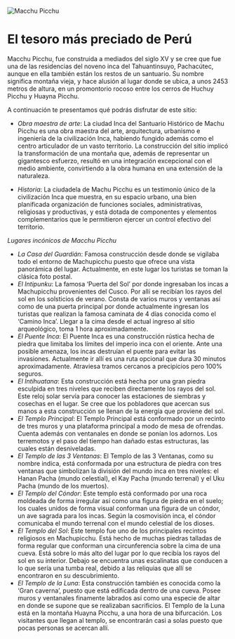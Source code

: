 ![Macchu Picchu](https://i.postimg.cc/T3Wvxjzv/majestic-mountain-grazing-stockcake.jpg)

# **El tesoro más preciado de Perú**

Macchu Picchu, fue construida a mediados del siglo XV y se cree que fue una de las residencias del noveno inca del Tahuantinsuyo, Pachacútec, aunque en ella también están los restos de un santuario. Su nombre significa montaña vieja, y hace alusión al lugar donde se ubica, a unos 2453 metros de altura, en un promontorio rocoso entre los cerros de Huchuy Picchu y Huayna Picchu.

A continuación te presentamos qué podrás disfrutar de este sitio:

- *Obra maestra de arte*: La ciudad Inca del Santuario Histórico de Machu Picchu es una obra maestra del arte, arquitectura, urbanismo e ingeniería de la civilización Inca, habiendo fungido además como el centro articulador de un vasto territorio. La construcción del sitio implicó la transformación de una montaña que, además de representar un gigantesco esfuerzo, resultó en una integración excepcional con el medio ambiente, convirtiendo a la obra humana en una extensión de la naturaleza.

- *Historia*: La ciudadela de Machu Picchu es un testimonio único de la civilización Inca que muestra, en su espacio urbano, una bien planificada organización de funciones sociales, administrativas, religiosas y productivas, y está dotada de componentes y elementos complementarios que le permitieron ejercer un control efectivo del territorio.

*Lugares incónicos de Macchu Picchu*

- *La Casa del Guardián*: Famosa construcción desde donde se vigilaba todo el entorno de Machupicchu puesto que ofrece una vista panorámica del lugar. Actualmente, en este lugar los turistas se toman la clásica foto postal.
- *El Intipunku*: La famosa ‘Puerta del Sol’ por donde ingresaban los incas a Machupicchu provenientes del Cusco. Por allí se recibían los rayos del sol en los solsticios de verano. Consta de varios muros y ventanas así como de una puerta principal por donde actualmente ingresan los turistas que realizan la famosa caminata de 4 días conocida como el ‘Camino Inca’. Llegar a la cima desde el actual ingreso al sitio arqueológico, toma 1 hora aproximadamente.
- *El Puente Inca*: El Puente Inca es una construcción rústica hecha de piedra que limitaba los límites del imperio inca con el oriente. Ante una posible amenaza, los incas destruían el puente para evitar las invasiones. Actualmente ir allí es una ruta opcional que dura 30 minutos aproximadamente. Atraviesa tramos cercanos a precipicios pero 100% seguros.
- *El Intihuatana*: Esta construcción está hecha por una gran piedra esculpida en tres niveles que reciben directamente los rayos del sol. Este reloj solar servía para conocer las estaciones de siembras y cosechas en el lugar. Se cree que los pobladores que acercan sus manos a esta construcción se llenan de la energía que proviene del sol.
- *El Templo Principal*:  El Templo Principal está conformado por un recinto de tres muros y una plataforma principal a modo de mesa de ofrendas. Cuenta además con ventanales en donde se ponían los adornos. Los terremotos y el paso del tiempo han dañado estas estructuras, las cuales están desniveladas.
- *El Templo de las 3 Ventanas*: El Templo de las 3 Ventanas, como su nombre indica, está conformada por una estructura de piedra con tres ventanas que simbolizan la división del mundo inca en tres niveles: el Hanan Pacha (mundo celestial), el Kay Pacha (mundo terrenal) y el Uku Pacha (mundo de los muertos).
- *El Templo del Cóndor*: Este templo está conformado por una roca moldeada de forma irregular así como una figura de piedra en el suelo; los cuales unidos de forma visual conforman una figura de un cóndor, un ave sagrada para los incas. Según la cosmovisión inca, el cóndor comunicaba el mundo terrenal con el mundo celestial de los dioses.
- *El Templo del Sol*:  Este templo fue uno de los principales recintos religiosos en Machupicchu. Está hecho de muchas piedras talladas de forma regular que conforman una circunferencia sobre la cima de una cueva. Está sobre lo más alto del lugar por lo que recibía los rayos del sol en su interior. Debajo se encuentra unas escalinatas que conducen a lo que sería una tumba real, debido a las reliquias que allí se encontraron en su descubrimiento.
- *El Templo de la Luna*: Esta construcción también es conocida como la ‘Gran caverna’, puesto que está edificada dentro de una cueva. Posee muros y ventanales finamente labrados así como una especie de altar en donde se supone que se realizaban sacrificios. El Templo de la Luna está en la montaña Huayna Picchu, a una hora de una bifurcación. Los visitantes que llegan al templo, se encontrarán casi a solas puesto que pocas personas se acercan allí.

